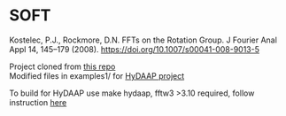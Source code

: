 # SOFT

Kostelec, P.J., Rockmore, D.N. FFTs on the Rotation Group. J Fourier Anal Appl 14, 145–179 (2008). https://doi.org/10.1007/s00041-008-9013-5

Project cloned from [this repo](https://gitlab.com/ccpem/soft/-/tree/master)  
Modified files in examples1/ for [HyDAAP project](https://github.com/Stedll/HyDAAP)

To build for HyDAAP use make hydaap, fftw3 >3.10 required, follow instruction [here](soft20_fx.pdf)
